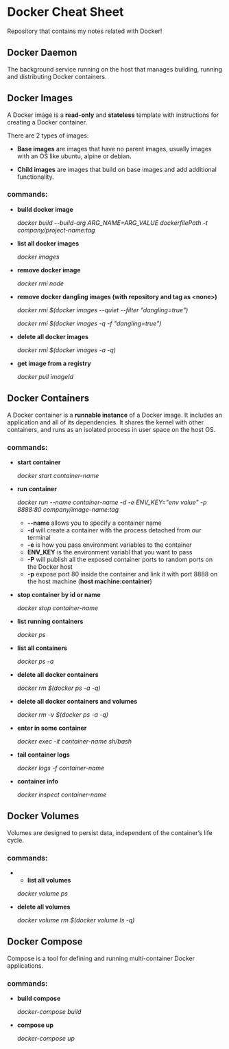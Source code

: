 # Docker Cheat Sheet

Repository that contains my notes related with Docker!


## Docker Daemon

The background service running on the host that manages building, running and distributing Docker containers.

## Docker Images

A Docker image is a **read-only** and **stateless** template with instructions for creating a Docker container.

There are 2 types of images:

* **Base images** are images that have no parent images, usually images with an OS like ubuntu, alpine or debian.

* **Child images** are images that build on base images and add additional functionality.


### commands:

* **build docker image**

   _docker build --build-arg ARG_NAME=ARG_VALUE  dockerfilePath -t company/project-name:tag_

* **list all docker images**

   _docker images_

* **remove docker image**

   _docker rmi node_
* **remove docker dangling images (with repository and tag as \<none\>)**
   
   _docker rmi $(docker images --quiet --filter "dangling=true")_
   
   _docker rmi $(docker images -q -f "dangling=true")_

* **delete all docker images**

   _docker rmi $(docker images -a -q)_

* **get image from a registry**

   _docker pull imageId_
   

## Docker Containers

A Docker container is a **runnable instance** of a Docker image. It includes an application and all of its dependencies. It shares the kernel with other containers, and runs as an isolated process in user space on the host OS.

### commands:

* **start container**

   _docker start container-name_

* **run container**

   _docker run --name container-name -d -e ENV_KEY="env value" -p 8888:80 company/image-name:tag_
   
   * **--name** allows you to specify a container name
   * **-d** will create a container with the process detached from our terminal
   * **-e** is how you pass environment variables to the container
   * **ENV_KEY** is the environment variabl that you want to pass
   * **-P** will publish all the exposed container ports to random ports on the Docker host
   * **-p** expose port 80 inside the container and link it with port 8888 on the host machine (**host machine:container**)

* **stop container by id or name**

   _docker stop container-name_

* **list running containers**

   _docker ps_

* **list all containers**

   _docker ps -a_

* **delete all docker containers**

   _docker rm $(docker ps -a -q)_

* **delete all docker containers and volumes**

   _docker rm -v $(docker ps -a -q)_


* **enter in some container**

   _docker exec -it container-name sh/bash_

* **tail container logs**

   _docker logs -f container-name_
   
* **container info**

   _docker inspect container-name_


## Docker Volumes

Volumes are designed to persist data, independent of the container’s life cycle.


### commands:

* * **list all volumes**

   _docker volume ps_
   
* **delete all volumes**

   _docker volume rm $(docker volume ls -q)_


## Docker Compose

Compose is a tool for defining and running multi-container Docker applications.

### commands:

* **build compose**

   _docker-compose build_

* **compose up**

   _docker-compose up_

